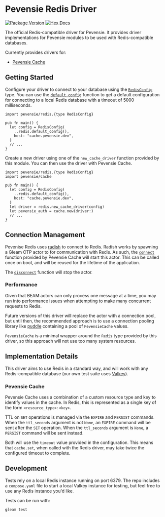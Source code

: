 # Pevensie Redis Driver

[![Package Version](https://img.shields.io/hexpm/v/pevensie_redis)](https://hex.pm/packages/pevensie_redis)
[![Hex Docs](https://img.shields.io/badge/hex-docs-ffaff3)](https://hexdocs.pm/pevensie_redis/)

The official Redis-compatible driver for Pevensie. It provides driver
implementations for Pevensie modules to be used with Redis-compatible
databases.

Currently provides drivers for:

- [Pevensie Cache](https://hexdocs.pm/pevensie/pevensie/cache.html)

## Getting Started

Configure your driver to connect to your database using the
[`RedisConfig`](https://hexdocs.pm/pevensie_redis/pevensie/redis.html#RedisConfig)
type. You can use the [`default_config`](https://hexdocs.pm/pevensie_redis/pevensie/redis.html#default_config)
function to get a default configuration for connecting to a local
Redis database with a timeout of 5000 milliseconds.

```gleam
import pevensie/redis.{type RedisConfig}

pub fn main() {
  let config = RedisConfig(
    ..redis.default_config(),
    host: "cache.pevensie.dev",
  )
  // ...
}
```

Create a new driver using one of the `new_cache_driver` function
provided by this module. You can then use the driver with Pevensie
Cache.

```gleam
import pevensie/redis.{type RedisConfig}
import pevensie/cache

pub fn main() {
  let config = RedisConfig(
    ..redis.default_config(),
    host: "cache.pevensie.dev",
  )
  let driver = redis.new_cache_driver(config)
  let pevensie_auth = cache.new(driver:)
  // ...
}
```

## Connection Management

Pevenise Redis uses [radish](https://github.com/gleam-lang/radish) to connect to Redis.
Radish works by spawning a Gleam OTP actor to for communication with Redis. As such,
the [`connect`](https://hexdocs.pm/pevensie/pevensie/cache.html#connect) function provided by Pevensie Cache
will start this actor. This can be called once on boot, and will be reused for the lifetime of the application.

The [`disconnect`](https://hexdocs.pm/pevensie/pevensie/auth.html#disconnect) function
will stop the actor.

### Performance

Given that BEAM actors can only process one message at a time, you may run into
performance issues when attempting to make many concurrent requests to Redis.

Future versions of this driver will replace the actor with a connection pool, but until
then, the recommended approach is to use a connection pooling library like
[puddle](https://hexdocs.pm/puddle) containing a pool of `PevensieCache` values.

`PevensieCache` is a minimal wrapper around the `Redis` type provided by this driver,
so this approach will not use too many system resources.

## Implementation Details

This driver aims to use Redis in a standard way, and will work with any
Redis-compatible database (our own test suite uses [Valkey](https://valkey.io/)).

### Pevensie Cache

Pevensie Cache uses a combination of a custom resource type and key to identify
values in the cache. In Redis, this is represented as a single key of the form
`<resource_type>:<key>`.

TTL on `SET` operations is managed via the `EXPIRE` and `PERSIST` commands. When
the `ttl_seconds` argument is not `None`, an `EXPIRE` command will be sent
after the `SET` operation. When the `ttl_seconds` argument is `None`, a `PERSIST`
command will be sent instead.

Both will use the `timeout` value provided in the configuration. This means that
`cache.set`, when called with the Redis driver, may take twice the configured
timeout to complete.

## Development

Tests rely on a local Redis instance running on port 6379. The repo includes a
`compose.yaml` file to start a local Valkey instance for testing, but feel free
to use any Redis instance you'd like.

Tests  can be run with:

```bash
gleam test
```
